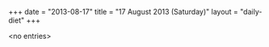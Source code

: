 +++
date = "2013-08-17"
title = "17 August 2013 (Saturday)"
layout = "daily-diet"
+++

<p>&lt;no entries&gt;</p>